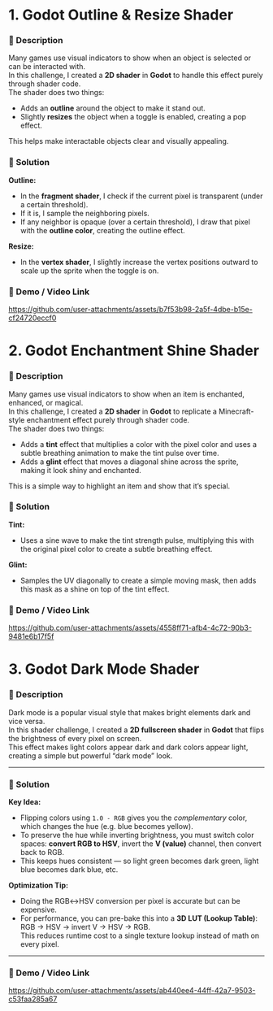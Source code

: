 # 1. Godot Outline & Resize Shader

### 📝 Description

Many games use visual indicators to show when an object is selected or can be interacted with.  
In this challenge, I created a **2D shader** in **Godot** to handle this effect purely through shader code.  
The shader does two things:

- Adds an **outline** around the object to make it stand out.
- Slightly **resizes** the object when a toggle is enabled, creating a pop effect.

This helps make interactable objects clear and visually appealing.

### 🧩 Solution

**Outline:**

- In the **fragment shader**, I check if the current pixel is transparent (under a certain threshold).
- If it is, I sample the neighboring pixels.
- If any neighbor is opaque (over a certain threshold), I draw that pixel with the **outline color**, creating the outline effect.

**Resize:**

- In the **vertex shader**, I slightly increase the vertex positions outward to scale up the sprite when the toggle is on.

### 🎥 Demo / Video Link

https://github.com/user-attachments/assets/b7f53b98-2a5f-4dbe-b15e-cf24720eccf0

# 2. Godot Enchantment Shine Shader

### 📝 Description

Many games use visual indicators to show when an item is enchanted, enhanced, or magical.  
In this challenge, I created a **2D shader** in **Godot** to replicate a Minecraft-style enchantment effect purely through shader code.  
The shader does two things:

- Adds a **tint** effect that multiplies a color with the pixel color and uses a subtle breathing animation to make the tint pulse over time.
- Adds a **glint** effect that moves a diagonal shine across the sprite, making it look shiny and enchanted.

This is a simple way to highlight an item and show that it’s special.

### 🧩 Solution

**Tint:**

- Uses a sine wave to make the tint strength pulse, multiplying this with the original pixel color to create a subtle breathing effect.

**Glint:**

- Samples the UV diagonally to create a simple moving mask, then adds this mask as a shine on top of the tint effect.

### 🎥 Demo / Video Link

https://github.com/user-attachments/assets/4558ff71-afb4-4c72-90b3-9481e6b17f5f


# 3. Godot Dark Mode Shader

### 📝 Description  
Dark mode is a popular visual style that makes bright elements dark and vice versa.  
In this shader challenge, I created a **2D fullscreen shader** in **Godot** that flips the brightness of every pixel on screen.  
This effect makes light colors appear dark and dark colors appear light, creating a simple but powerful “dark mode” look.

---

### 🧩 Solution  
**Key Idea:**  
- Flipping colors using `1.0 - RGB` gives you the *complementary* color, which changes the hue (e.g. blue becomes yellow).
- To preserve the hue while inverting brightness, you must switch color spaces: **convert RGB to HSV**, invert the **V (value)** channel, then convert back to RGB.
- This keeps hues consistent — so light green becomes dark green, light blue becomes dark blue, etc.

**Optimization Tip:**  
- Doing the RGB↔HSV conversion per pixel is accurate but can be expensive.
- For performance, you can pre-bake this into a **3D LUT (Lookup Table)**: RGB → HSV → invert V → HSV → RGB.  
  This reduces runtime cost to a single texture lookup instead of math on every pixel.

---

### 🎥 Demo / Video Link  

https://github.com/user-attachments/assets/ab440ee4-44ff-42a7-9503-c53faa285a67


